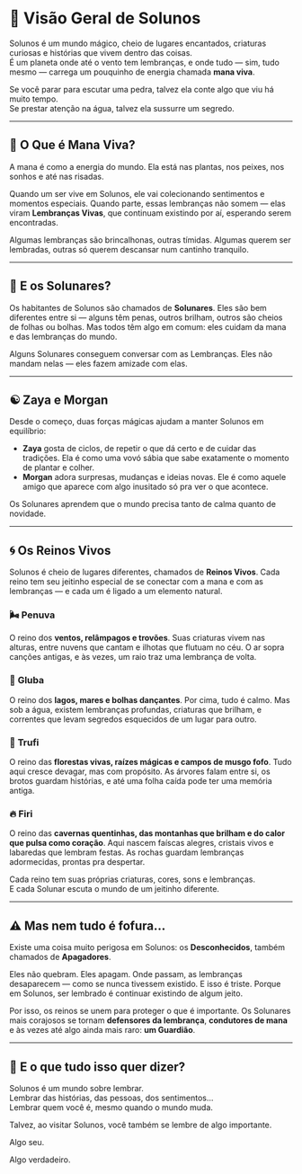 # 🌟 Visão Geral de Solunos

Solunos é um mundo mágico, cheio de lugares encantados, criaturas curiosas e histórias que vivem dentro das coisas.  
É um planeta onde até o vento tem lembranças, e onde tudo — sim, tudo mesmo — carrega um pouquinho de energia chamada **mana viva**.

Se você parar para escutar uma pedra, talvez ela conte algo que viu há muito tempo.  
Se prestar atenção na água, talvez ela sussurre um segredo.

---

## 🌱 O Que é Mana Viva?

A mana é como a energia do mundo. Ela está nas plantas, nos peixes, nos sonhos e até nas risadas.

Quando um ser vive em Solunos, ele vai colecionando sentimentos e momentos especiais. Quando parte, essas lembranças não somem — elas viram **Lembranças Vivas**, que continuam existindo por aí, esperando serem encontradas.

Algumas lembranças são brincalhonas, outras tímidas. Algumas querem ser lembradas, outras só querem descansar num cantinho tranquilo.

---

## 🧒 E os Solunares?

Os habitantes de Solunos são chamados de **Solunares**. Eles são bem diferentes entre si — alguns têm penas, outros brilham, outros são cheios de folhas ou bolhas. Mas todos têm algo em comum: eles cuidam da mana e das lembranças do mundo.

Alguns Solunares conseguem conversar com as Lembranças. Eles não mandam nelas — eles fazem amizade com elas.

---

## ☯️ Zaya e Morgan

Desde o começo, duas forças mágicas ajudam a manter Solunos em equilíbrio:

- **Zaya** gosta de ciclos, de repetir o que dá certo e de cuidar das tradições. Ela é como uma vovó sábia que sabe exatamente o momento de plantar e colher.
- **Morgan** adora surpresas, mudanças e ideias novas. Ele é como aquele amigo que aparece com algo inusitado só pra ver o que acontece.

Os Solunares aprendem que o mundo precisa tanto de calma quanto de novidade.

---

## 🌀 Os Reinos Vivos

Solunos é cheio de lugares diferentes, chamados de **Reinos Vivos**. Cada reino tem seu jeitinho especial de se conectar com a mana e com as lembranças — e cada um é ligado a um elemento natural.

### 🌬️ **Penuva**  
O reino dos **ventos, relâmpagos e trovões**. Suas criaturas vivem nas alturas, entre nuvens que cantam e ilhotas que flutuam no céu. O ar sopra canções antigas, e às vezes, um raio traz uma lembrança de volta.

### 🌊 **Gluba**  
O reino dos **lagos, mares e bolhas dançantes**. Por cima, tudo é calmo. Mas sob a água, existem lembranças profundas, criaturas que brilham, e correntes que levam segredos esquecidos de um lugar para outro.

### 🌿 **Trufi**  
O reino das **florestas vivas, raízes mágicas e campos de musgo fofo**. Tudo aqui cresce devagar, mas com propósito. As árvores falam entre si, os brotos guardam histórias, e até uma folha caída pode ter uma memória antiga.

### 🔥 **Firi**  
O reino das **cavernas quentinhas, das montanhas que brilham e do calor que pulsa como coração**. Aqui nascem faíscas alegres, cristais vivos e labaredas que lembram festas. As rochas guardam lembranças adormecidas, prontas pra despertar.

Cada reino tem suas próprias criaturas, cores, sons e lembranças.  
E cada Solunar escuta o mundo de um jeitinho diferente.


---

## ⚠️ Mas nem tudo é fofura...

Existe uma coisa muito perigosa em Solunos: os **Desconhecidos**, também chamados de **Apagadores**.

Eles não quebram. Eles apagam. Onde passam, as lembranças desaparecem — como se nunca tivessem existido. E isso é triste. Porque em Solunos, ser lembrado é continuar existindo de algum jeito.

Por isso, os reinos se unem para proteger o que é importante. Os Solunares mais corajosos se tornam **defensores da lembrança**, **condutores de mana** e às vezes até algo ainda mais raro: **um Guardião**.

---

## 💫 E o que tudo isso quer dizer?

Solunos é um mundo sobre lembrar.  
Lembrar das histórias, das pessoas, dos sentimentos…  
Lembrar quem você é, mesmo quando o mundo muda.

Talvez, ao visitar Solunos, você também se lembre de algo importante.

Algo seu.

Algo verdadeiro.
